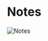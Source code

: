 # Notes

![Notes](https://user-images.githubusercontent.com/56632158/203274106-50e7b03c-d3c0-458d-96c0-949031b9e461.gif)
